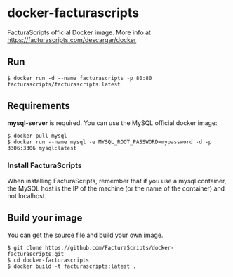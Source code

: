 # docker-facturascripts
FacturaScripts official Docker image. More info at https://facturascripts.com/descargar/docker

## Run
```
$ docker run -d --name facturascripts -p 80:80 facturascripts/facturascripts:latest
```

## Requirements
**mysql-server** is required. You can use the MySQL official docker image:
```
$ docker pull mysql
$ docker run --name mysql -e MYSQL_ROOT_PASSWORD=mypassword -d -p 3306:3306 mysql:latest

```

### Install FacturaScripts
When installing FacturaScripts, remember that if you use a mysql container, the MySQL host is the IP of the machine (or the name of the container) and not localhost.
​
## Build your image
You can get the source file and build your own image.
```
$ git clone https://github.com/FacturaScripts/docker-facturascripts.git
$ cd docker-facturascripts
$ docker build -t facturascripts:latest .
```
